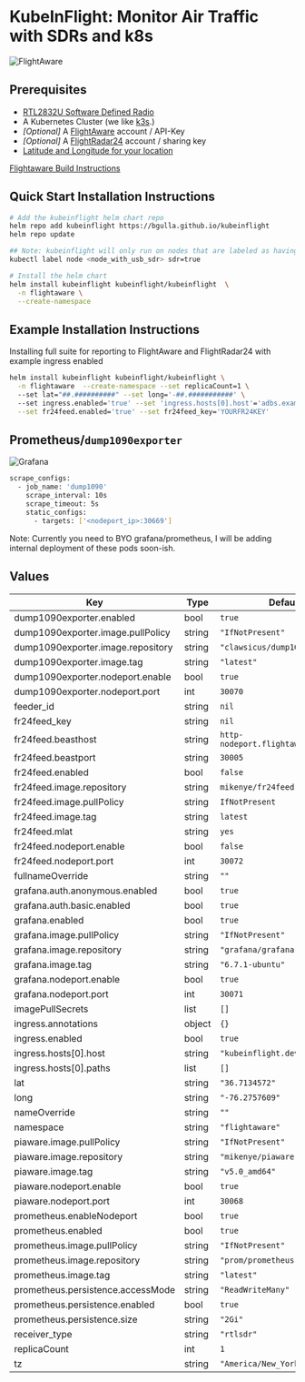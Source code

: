 # KubeInFlight: Monitor Air Traffic with SDRs and k8s

![FlightAware](/static/flightaware.png?raw=true)

## Prerequisites
* [RTL2832U Software Defined Radio](https://www.amazon.com/RTL-SDR-Blog-RTL2832U-Software-Defined/dp/B0129EBDS2/ref=sr_1_3?keywords=rtl+sdr&qid=1636478210&qsid=133-2081778-9779013&sr=8-3&sres=B0129EBDS2%2CB01GDN1T4S%2CB008S7AVTC%2CB07WGWZS1D%2CB01HA642SW%2CB01B4L48QU%2CB06Y1GN5RP%2CB06Y1FDDBF%2CB079C4S2BT%2CB0132MB8LM%2CB07W6VFWGS%2CB0132N1DM0%2CB06Y1D7P48%2CB073JZ8CC2%2CB07W3XQKXV%2CB009U7WZCA)
* A Kubernetes Cluster (we like [k3s](https://k3s.io).)
* *[Optional]* A [FlightAware](https://flightaware.com) account / API-Key
* *[Optional]* A [FlightRadar24](https://flightradar24.com) account / sharing key
* [Latitude and Longitude for your location](https://www.latlong.net/_)

[Flightaware Build Instructions](https://flightaware.com/adsb/piaware/build/)

## Quick Start Installation Instructions
```bash
# Add the kubeinflight helm chart repo
helm repo add kubeinflight https://bgulla.github.io/kubeinflight
helm repo update

## Note: kubeinflight will only run on nodes that are labeled as having an SDR attached. Do the following:
kubectl label node <node_with_usb_sdr> sdr=true

# Install the helm chart
helm install kubeinflight kubeinflight/kubeinflight  \
  -n flightaware \
  --create-namespace
```

## Example Installation Instructions
Installing full suite for reporting to FlightAware and FlightRadar24 with example ingress enabled
```bash
helm install kubeinflight kubeinflight/kubeinflight \
  -n flightaware  --create-namespace --set replicaCount=1 \ 
  --set lat="##.##########" --set long='-##.###########' \ 
  --set ingress.enabled='true' --set 'ingress.hosts[0].host'='adbs.example.com' \
  --set fr24feed.enabled='true' --set fr24feed_key='YOURFR24KEY'
```

## Prometheus/`dump1090exporter`
![Grafana](/static/grafana.png?raw=true)
```bash
scrape_configs:
  - job_name: 'dump1090'
    scrape_interval: 10s
    scrape_timeout: 5s
    static_configs:
      - targets: ['<nodeport_ip>:30669']
```
Note: Currently you need to BYO grafana/prometheus, I will be adding internal deployment of these pods soon-ish.

## Values

| Key | Type | Default | Description |
|-----|------|---------|-------------|
| dump1090exporter.enabled | bool | `true` |  |
| dump1090exporter.image.pullPolicy | string | `"IfNotPresent"` |  |
| dump1090exporter.image.repository | string | `"clawsicus/dump1090exporter"` |  |
| dump1090exporter.image.tag | string | `"latest"` |  |
| dump1090exporter.nodeport.enable | bool | `true` |  |
| dump1090exporter.nodeport.port | int | `30070` |  |
| feeder_id | string | `nil` |  |
| fr24feed_key | string | `nil` |  |
| fr24feed.beasthost | string | `http-nodeport.flightaware.svc` |  |
| fr24feed.beastport | string | `30005` |  |
| fr24feed.enabled | bool | `false` |  |
| fr24feed.image.repository | string | `mikenye/fr24feed` |  | 
| fr24feed.image.pullPolicy | string | `IfNotPresent` |  |
| fr24feed.image.tag | string | `latest` |  |
| fr24feed.mlat | string | `yes` |  |
| fr24feed.nodeport.enable | bool | `false` |  |
| fr24feed.nodeport.port | int | `30072` |  |
| fullnameOverride | string | `""` |  |
| grafana.auth.anonymous.enabled | bool | `true` |  |
| grafana.auth.basic.enabled | bool | `true` |  |
| grafana.enabled | bool | `true` |  |
| grafana.image.pullPolicy | string | `"IfNotPresent"` |  |
| grafana.image.repository | string | `"grafana/grafana"` |  |
| grafana.image.tag | string | `"6.7.1-ubuntu"` |  |
| grafana.nodeport.enable | bool | `true` |  |
| grafana.nodeport.port | int | `30071` |  |
| imagePullSecrets | list | `[]` |  |
| ingress.annotations | object | `{}` |  |
| ingress.enabled | bool | `true` |  |
| ingress.hosts[0].host | string | `"kubeinflight.dev"` |  |
| ingress.hosts[0].paths | list | `[]` |  |
| lat | string | `"36.7134572"` |  |
| long | string | `"-76.2757609"` |  |
| nameOverride | string | `""` |  |
| namespace | string | `"flightaware"` |  |
| piaware.image.pullPolicy | string | `"IfNotPresent"` |  |
| piaware.image.repository | string | `"mikenye/piaware"` |  |
| piaware.image.tag | string | `"v5.0_amd64"` |  |
| piaware.nodeport.enable | bool | `true` |  |
| piaware.nodeport.port | int | `30068` |  |
| prometheus.enableNodeport | bool | `true` |  |
| prometheus.enabled | bool | `true` |  |
| prometheus.image.pullPolicy | string | `"IfNotPresent"` |  |
| prometheus.image.repository | string | `"prom/prometheus"` |  |
| prometheus.image.tag | string | `"latest"` |  |
| prometheus.persistence.accessMode | string | `"ReadWriteMany"` |  |
| prometheus.persistence.enabled | bool | `true` |  |
| prometheus.persistence.size | string | `"2Gi"` |  |
| receiver_type | string | `"rtlsdr"` |  |
| replicaCount | int | `1` |  |
| tz | string | `"America/New_York"` |  |